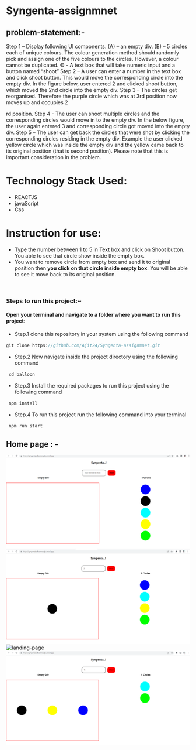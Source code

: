 # Syngenta-assignmnet
 ## problem-statement:-
<p>Step 1 – Display following UI components. (A) – an empty div. (B) – 5 circles each of unique colours. The colour generation method should randomly pick and assign one of the five colours to the circles. However, a colour cannot be duplicated. © - A text box that will take numeric input and a button named “shoot” 
Step 2 – A user can enter a number in the text box and click shoot button. This would move
the corresponding circle into the empty div. In the figure below, user entered 2 and clicked
shoot button, which moved the 2nd circle into the empty div.
  Step 3 – The circles get reorganised. Therefore the purple circle which was at 3rd position
now moves up and occupies 2

rd position.
  Step 4 - The user can shoot multiple circles and the corresponding circles would move in to
the empty div. In the below figure, the user again entered 3 and corresponding circle got
moved into the empty div.
  Step 5 – The user can get back the circles that were shot by clicking the corresponding
circles residing in the empty div. Example the user clicked yellow circle which was inside the
empty div and the yellow came back to its original position (that is second position). Please
note that this is important consideration in the problem.
</p> 

# Technology Stack Used:
- REACTJS
- javaScript
- Css

 # Instruction for use: 
  - Type the number between 1 to 5 in Text box and click on Shoot button. You able to see that circle show inside the empty box.
  - You want to remove circle from empty box and send it to original position then **you click on that circle inside empty box**. You will be able to see it move back to its original position.

<br/>


### Steps to run this project:~
#### Open your terminal and navigate to a folder where you want to run this project:
 - Step.1 clone this repository in your system using the following command
 ```js
 git clone https://github.com/Ajit24/Syngenta-assignmnet.git
 ```
- Step.2 Now navigate inside the project directory using the following command 
```js
 cd balloon
```
- Step.3 Install the required packages to run this project using the following command 
```js
 npm install
```
- Step.4 To run this project run the following command into your terminal 
```js
 npm run start
```


## Home page : -
<img align="center" src="https://raw.githubusercontent.com/Ajit24/UI-projects_frontend/main/image/Screenshot%20(395).png" alt="landing-page" />
<img align="center" src="https://raw.githubusercontent.com/Ajit24/UI-projects_frontend/main/image/Screenshot%20(400).png" alt="landing-page" />
<img align="center" src="image/Screenshot%20(401).png" alt="landing-page" />
<img align="center" src="https://raw.githubusercontent.com/Ajit24/UI-projects_frontend/main/image/Screenshot%20(402).png"/>




